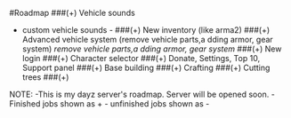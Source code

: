 #Roadmap
###(+) Vehicle sounds
 - custom vehicle sounds -
###(+) New inventory (like arma2)
###(+) Advanced vehicle system (remove vehicle parts,a dding armor, gear system)
_remove vehicle parts,a dding armor, gear system_
###(+) New login
###(+) Character selector
###(+) Donate, Settings, Top 10, Support panel
###(+) Base building
###(+) Crafting
###(+) Cutting trees
###(+) 


NOTE: -This is my dayz server's roadmap. Server will be opened soon.
      - Finished jobs shown as +
      - unfinished jobs shown as -
